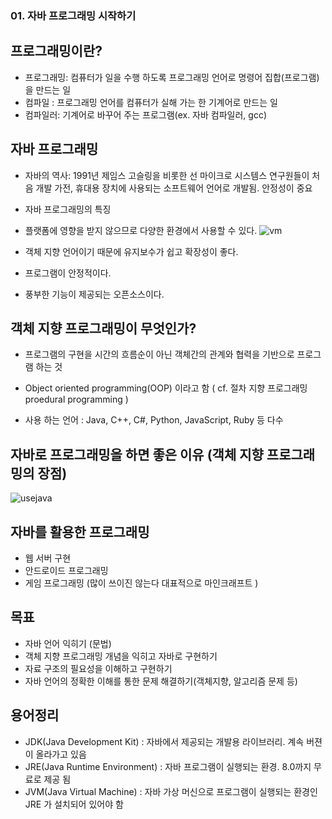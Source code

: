 ### 01. 자바 프로그래밍 시작하기

## 프로그래밍이란?

- 프로그래밍: 컴퓨터가 일을 수행 하도록 프로그래밍 언어로 명령어 집합(프로그램)을 만드는 일
- 컴파일 : 프로그래밍 언어를 컴퓨터가 실해 가는 한 기계어로 만드는 일
- 컴파일러: 기계어로 바꾸어 주는 프로그램(ex. 자바 컴파일러, gcc)

## 자바 프로그래밍

- 자바의 역사: 1991년 제임스 고슬링을 비롯한 선 마이크로 시스템스 연구원들이 처음 개발 가전, 휴대용 장치에 사용되는 소프트웨어 언어로 개발됨. 안정성이 중요
- 자바 프로그래밍의 특징
- 플랫폼에 영향을 받지 않으므로 다양한 환경에서 사용할 수 있다.
![vm](https://user-images.githubusercontent.com/105026909/190956753-b8a6354b-115b-43af-8e11-948ad2ae8242.png)

- 객체 지향 언어이기 때문에 유지보수가 쉽고 확장성이 좋다.
- 프로그램이 안정적이다.
- 풍부한 기능이 제공되는 오픈소스이다.

## 객체 지향 프로그래밍이 무엇인가?

- 프로그램의 구현을 시간의 흐름순이 아닌 객체간의 관계와 협력을 기반으로 프로그램 하는 것

- Object oriented programming(OOP) 이라고 함 ( cf. 절차 지향 프로그래밍 proedural programming )

- 사용 하는 언어 : Java, C++, C#, Python, JavaScript, Ruby 등 다수

## 자바로 프로그래밍을 하면 좋은 이유 (객체 지향 프로그래밍의 장점)
![usejava](https://user-images.githubusercontent.com/105026909/190956783-2d206298-fb03-4207-b754-d3e9dfc586d8.png)

## 자바를 활용한 프로그래밍 

- 웹 서버 구현
- 안드로이드 프로그래밍
- 게임 프로그래밍 (많이 쓰이진 않는다 대표적으로 마인크래프트 )

## 목표

- 자바 언어 익히기 (문법)
- 객체 지향 프로그래밍 개념을 익히고 자바로 구현하기
- 자료 구조의 필요성을 이해하고 구현하기
- 자바 언어의 정확한 이해를 통한 문제 해결하기(객체지향, 알고리즘 문제 등)

## 용어정리 

- JDK(Java Development Kit) : 자바에서 제공되는 개발용 라이브러리. 계속 버젼이 올라가고 있음
- JRE(Java Runtime Environment) : 자바 프로그램이 실행되는 환경. 8.0까지 무료로 제공 됨
- JVM(Java Virtual Machine) : 자바 가상 머신으로 프로그램이 실행되는 환경인 JRE 가 설치되어 있어야 함

